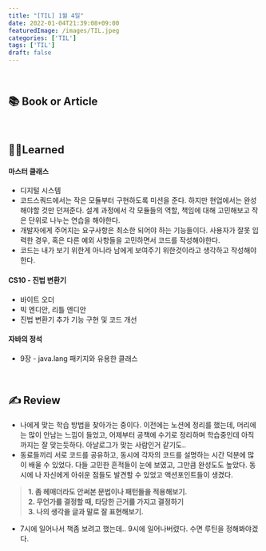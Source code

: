 ```yaml
---
title: "[TIL] 1월 4일"
date: 2022-01-04T21:39:08+09:00
featuredImage: /images/TIL.jpeg
categories: ['TIL']
tags: ['TIL']
draft: false
---
```



<!--more-->

<br>

## 📚 Book or Article

<br>

## 👨‍💻Learned

#### 마스터 클래스
- 디지털 시스템
- 코드스쿼드에서는 작은 모듈부터 구현하도록 미션을 준다. 하지만 현업에서는 완성해야할 것만 던져준다. 설계 과정에서 각 모듈들의 역할, 책임에 대해 고민해보고 작은 단위로 나누는 연습을 해야한다.
- 개발자에게 주어지는 요구사항은 최소한 되어야 하는 기능들이다. 사용자가 잘못 입력한 경우, 혹은 다른 예외 사항들을 고민하면서 코드를 작성해야한다.
- 코드는 내가 보기 위한게 아니라 남에게 보여주기 위한것이라고 생각하고 작성해야한다.


#### CS10 - 진법 변환기
- 바이트 오더
- 빅 엔디안, 리틀 엔디안
- 진법 변환기 추가 기능 구현 및 코드 개선

#### 자바의 정석
- 9장 - java.lang 패키지와 유용한 클래스

<br>

## ✍ Review

- 나에게 맞는 학습 방법을 찾아가는 중이다. 이전에는 노션에 정리를 했는데, 머리에는 많이 안남는 느낌이 들었고, 어제부터 공책에 수기로 정리하며 학습중인데 아직까지는 잘 맞는듯하다. 아날로그가 맞는 사람인거 같기도.. 
- 동료들끼리 서로 코드를 공유하고, 동시에 각자의 코드를 설명하는 시간 덕분에 많이 배울 수 있었다. 다들 고민한 흔적들이 눈에 보였고, 그만큼 완성도도 높았다.
동시에 나 자신에게 아쉬운 점들도 발견할 수 있었고 액션포인트들이 생겼다.
> **1. 좀 헤매더라도 안써본 문법이나 패턴들을 적용해보기.**  
> **2. 무언가를 결정할 때, 타당한 근거를 가지고 결정하기**  
> **3. 나의 생각을 글과 말로 잘 표현해보기.**
- 7시에 일어나서 책좀 보려고 했는데.. 9시에 일어나버렸다. 수면 루틴을 정해봐야겠다.